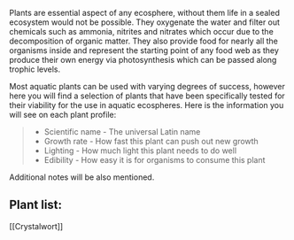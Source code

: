 Plants are essential aspect of any ecosphere, without them life in a sealed ecosystem would not be possible. They oxygenate the water and filter out chemicals such as ammonia, nitrites and nitrates which occur due to the decomposition of organic matter. They also provide food for nearly all the organisms inside and represent the starting point of any food web as they produce their own energy via photosynthesis which can be passed along trophic levels. 

Most aquatic plants can be used with varying degrees of success, however here you will find a selection of plants that have been specifically tested for their viability for the use in aquatic ecospheres.
Here is the information you will see on each plant profile:
>- Scientific name - The universal Latin name
>- Growth rate - How fast this plant can push out new growth
>- Lighting - How much light this plant needs to do well
>- Edibility - How easy it is for organisms to consume this plant

Additional notes will be also mentioned.

## Plant list:
[[Crystalwort]]

